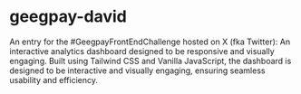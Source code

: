 # geegpay-david
An entry for the #GeegpayFrontEndChallenge hosted on X (fka Twitter):
An interactive analytics dashboard designed to be responsive and visually engaging. Built using Tailwind CSS and Vanilla JavaScript, the dashboard is designed to be interactive and visually engaging, ensuring seamless usability and efficiency.
